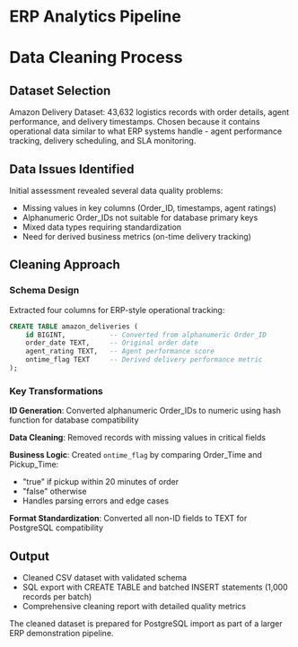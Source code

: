 # ERP Analytics Pipeline

# Data Cleaning Process

## Dataset Selection
Amazon Delivery Dataset: 43,632 logistics records with order details, agent performance, and delivery timestamps. Chosen because it contains operational data similar to what ERP systems handle - agent performance tracking, delivery scheduling, and SLA monitoring.

## Data Issues Identified
Initial assessment revealed several data quality problems:
- Missing values in key columns (Order_ID, timestamps, agent ratings)
- Alphanumeric Order_IDs not suitable for database primary keys
- Mixed data types requiring standardization
- Need for derived business metrics (on-time delivery tracking)

## Cleaning Approach

### Schema Design
Extracted four columns for ERP-style operational tracking:
```sql
CREATE TABLE amazon_deliveries (
    id BIGINT,           -- Converted from alphanumeric Order_ID
    order_date TEXT,     -- Original order date
    agent_rating TEXT,   -- Agent performance score
    ontime_flag TEXT     -- Derived delivery performance metric
);
```

### Key Transformations
**ID Generation**: Converted alphanumeric Order_IDs to numeric using hash function for database compatibility

**Data Cleaning**: Removed records with missing values in critical fields

**Business Logic**: Created `ontime_flag` by comparing Order_Time and Pickup_Time:
- "true" if pickup within 20 minutes of order
- "false" otherwise
- Handles parsing errors and edge cases

**Format Standardization**: Converted all non-ID fields to TEXT for PostgreSQL compatibility

## Output
- Cleaned CSV dataset with validated schema
- SQL export with CREATE TABLE and batched INSERT statements (1,000 records per batch)
- Comprehensive cleaning report with detailed quality metrics

The cleaned dataset is prepared for PostgreSQL import as part of a larger ERP demonstration pipeline.
